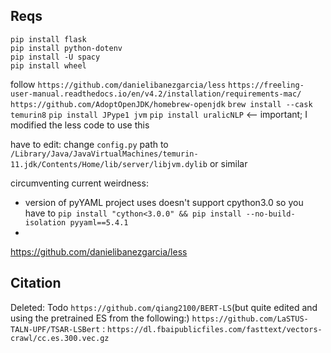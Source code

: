 ## Reqs
```
pip install flask
pip install python-dotenv
pip install -U spacy
pip install wheel
```
follow `https://github.com/danielibanezgarcia/less`
    `https://freeling-user-manual.readthedocs.io/en/v4.2/installation/requirements-mac/`
    `https://github.com/AdoptOpenJDK/homebrew-openjdk`
        `brew install --cask temurin8`
    `pip install JPype1 jvm`
    `pip install uralicNLP` <– important; I modified the less code to use this

have to edit:
    change `config.py` path to `/Library/Java/JavaVirtualMachines/temurin-11.jdk/Contents/Home/lib/server/libjvm.dylib` or similar

circumventing current weirdness:
   - version of pyYAML project uses doesn't support cpython3.0 so you have to `pip install "cython<3.0.0" && pip install --no-build-isolation pyyaml==5.4.1`
   - 


https://github.com/danielibanezgarcia/less





## Citation

Deleted:
Todo `https://github.com/qiang2100/BERT-LS`(but quite edited and using the pretrained ES from the following:)
    `https://github.com/LaSTUS-TALN-UPF/TSAR-LSBert` : `https://dl.fbaipublicfiles.com/fasttext/vectors-crawl/cc.es.300.vec.gz`